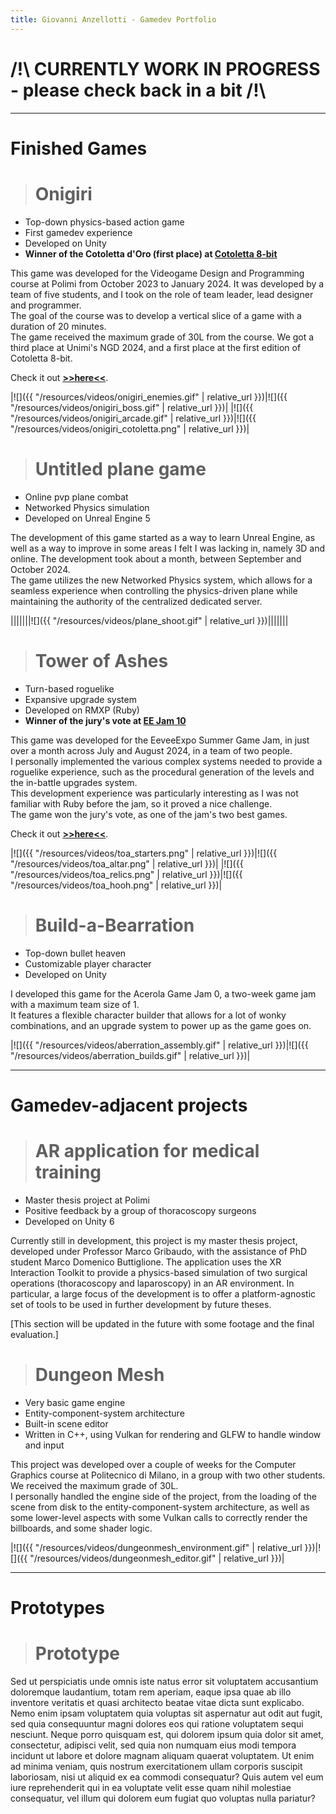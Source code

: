 ```yaml
---
title: Giovanni Anzellotti - Gamedev Portfolio
---
```

# **/!\ CURRENTLY WORK IN PROGRESS - please check back in a bit /!\\**

---

#  **Finished Games**

># Onigiri

- Top-down physics-based action game
- First gamedev experience
- Developed on Unity
- **Winner of the Cotoletta d'Oro (first place) at [Cotoletta 8-bit](https://www.cotoletta8bit.it/)**

This game was developed for the Videogame Design and Programming course at Polimi from October 2023 to January 2024. It was developed by a team of five students, and I took on the role of team leader, lead designer and programmer.\
The goal of the course was to develop a vertical slice of a game with a duration of 20 minutes.\
The game received the maximum grade of 30L from the course. We got a third place at Unimi's NGD 2024, and a first place at the first edition of Cotoletta 8-bit.

Check it out **[>>here<<](https://polimi-game-collective.itch.io/onigiri)**.

|![]({{ "/resources/videos/onigiri_enemies.gif" | relative_url }})|![]({{ "/resources/videos/onigiri_boss.gif" | relative_url }})|
|![]({{ "/resources/videos/onigiri_arcade.gif" | relative_url }})|![]({{ "/resources/videos/onigiri_cotoletta.png" | relative_url }})|


># Untitled plane game

- Online pvp plane combat
- Networked Physics simulation
- Developed on Unreal Engine 5

The development of this game started as a way to learn Unreal Engine, as well as a way to improve in some areas I felt I was lacking in, namely 3D and online. The development took about a month, between September and October 2024.\
The game utilizes the new Networked Physics system, which allows for a seamless experience when controlling the physics-driven plane while maintaining the authority of the centralized dedicated server.

|||||||![]({{ "/resources/videos/plane_shoot.gif" | relative_url }})|||||||

># Tower of Ashes

- Turn-based roguelike
- Expansive upgrade system
- Developed on RMXP (Ruby)
- **Winner of the jury's vote at [EE Jam 10](https://eeveeexpo.com/game-jam-10/overview/)**

This game was developed for the EeveeExpo Summer Game Jam, in just over a month across July and August 2024, in a team of two people.\
I personally implemented the various complex systems needed to provide a roguelike experience, such as the procedural generation of the levels and the in-battle upgrades system.\
This development experience was particularly interesting as I was not familiar with Ruby before the jam, so it proved a nice challenge.\
The game won the jury's vote, as one of the jam's two best games.

Check it out **[>>here<<](https://eeveeexpo.com/threads/8368)**.

|![]({{ "/resources/videos/toa_starters.png" | relative_url }})|![]({{ "/resources/videos/toa_altar.png" | relative_url }})|
|![]({{ "/resources/videos/toa_relics.png" | relative_url }})|![]({{ "/resources/videos/toa_hooh.png" | relative_url }})|

># Build-a-Bearration

- Top-down bullet heaven
- Customizable player character
- Developed on Unity

I developed this game for the Acerola Game Jam 0, a two-week game jam with a maximum team size of 1.\
It features a flexible character builder that allows for a lot of wonky combinations, and an upgrade system to power up as the game goes on.

|![]({{ "/resources/videos/aberration_assembly.gif" | relative_url }})|![]({{ "/resources/videos/aberration_builds.gif" | relative_url }})|

---

#  **Gamedev-adjacent projects**

># AR application for medical training

- Master thesis project at Polimi
- Positive feedback by a group of thoracoscopy surgeons
- Developed on Unity 6

Currently still in development, this project is my master thesis project, developed under Professor Marco Gribaudo, with the assistance of PhD student Marco Domenico Buttiglione.
The application uses the XR Interaction Toolkit to provide a physics-based simulation of two surgical operations (thoracoscopy and laparoscopy) in an AR environment. In particular, a large focus of the development is to offer a platform-agnostic set of tools to be used in further development by future theses.

[This section will be updated in the future with some footage and the final evaluation.]
># Dungeon Mesh

- Very basic game engine
- Entity-component-system architecture
- Built-in scene editor
- Written in C++, using Vulkan for rendering and GLFW to handle window and input

This project was developed over a couple of weeks for the Computer Graphics course at Politecnico di Milano, in a group with two other students. We received the maximum grade of 30L.\
I personally handled the engine side of the project, from the loading of the scene from disk to the entity-component-system architecture, as well as some lower-level aspects with some Vulkan calls to correctly render the billboards, and some shader logic.


|![]({{ "/resources/videos/dungeonmesh_environment.gif" | relative_url }})|![]({{ "/resources/videos/dungeonmesh_editor.gif" | relative_url }})|

---

#  **Prototypes**

># Prototype

Sed ut perspiciatis unde omnis iste natus error sit voluptatem accusantium doloremque laudantium, totam rem aperiam, eaque ipsa quae ab illo inventore veritatis et quasi architecto beatae vitae dicta sunt explicabo. Nemo enim ipsam voluptatem quia voluptas sit aspernatur aut odit aut fugit, sed quia consequuntur magni dolores eos qui ratione voluptatem sequi nesciunt. Neque porro quisquam est, qui dolorem ipsum quia dolor sit amet, consectetur, adipisci velit, sed quia non numquam eius modi tempora incidunt ut labore et dolore magnam aliquam quaerat voluptatem. Ut enim ad minima veniam, quis nostrum exercitationem ullam corporis suscipit laboriosam, nisi ut aliquid ex ea commodi consequatur? Quis autem vel eum iure reprehenderit qui in ea voluptate velit esse quam nihil molestiae consequatur, vel illum qui dolorem eum fugiat quo voluptas nulla pariatur?